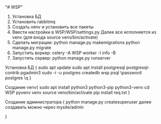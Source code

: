 "# WSP"
1) Установка БД
3) Установить rabbitmq
4) Создать venv и установить все пакеты
5) Ввести настройки в WSP/WSP/settings.py
Далее все исполняется из venv (для входа source venv/bin/activate)
6) Сделать миграции:
python manage.py makemigrations
python manage.py migrate
7) Запустить воркер:
celery -A WSP worker -l info -B
8) Запустить сервер:
python manage.py runserver


Установка БД {
sudo apt update
sudo apt install postgresql postgresql-contrib pgadmin3
sudo -i -u postgres
createdb wsp
psql
\password postgres
\q
}

Создание venv{
sudo apt install python3 python3-pip python3-venv
cd WSP
pyvenv venv
source venv/bin/activate
pip install req.txt
}

Создание администратора {
python manage.py createsuperuser
далее создавать можно через mysite/admin

}
